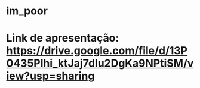 # im_poor

# Link de apresentação: https://drive.google.com/file/d/13P0435Plhi_ktJaj7dlu2DgKa9NPtiSM/view?usp=sharing
